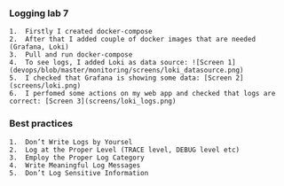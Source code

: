 ### Logging lab 7

    1.  Firstly I created docker-compose
    2.  After that I added couple of docker images that are needed (Grafana, Loki)
    3.  Pull and run docker-compose 
    4.  To see logs, I added Loki as data source: ![Screen 1](devops/blob/master/monitoring/screens/loki_datasource.png)
    5.  I checked that Grafana is showing some data: [Screen 2](screens/loki.png)
    6.  I perfomed some actions on my web app and checked that logs are correct: [Screen 3](screens/loki_logs.png)
    
    
### Best practices
    1.  Don’t Write Logs by Yoursel
    2.  Log at the Proper Level (TRACE level, DEBUG level etc)
    3.  Employ the Proper Log Category
    4.  Write Meaningful Log Messages
    5.  Don’t Log Sensitive Information
   
